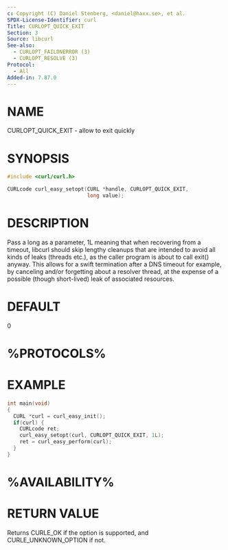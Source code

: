 ```yaml
---
c: Copyright (C) Daniel Stenberg, <daniel@haxx.se>, et al.
SPDX-License-Identifier: curl
Title: CURLOPT_QUICK_EXIT
Section: 3
Source: libcurl
See-also:
  - CURLOPT_FAILONERROR (3)
  - CURLOPT_RESOLVE (3)
Protocol:
  - All
Added-in: 7.87.0
---
```


# NAME

CURLOPT_QUICK_EXIT - allow to exit quickly

# SYNOPSIS

~~~c
#include <curl/curl.h>

CURLcode curl_easy_setopt(CURL *handle, CURLOPT_QUICK_EXIT,
                          long value);
~~~

# DESCRIPTION

Pass a long as a parameter, 1L meaning that when recovering from a timeout,
libcurl should skip lengthy cleanups that are intended to avoid all kinds of
leaks (threads etc.), as the caller program is about to call exit() anyway.
This allows for a swift termination after a DNS timeout for example, by
canceling and/or forgetting about a resolver thread, at the expense of a
possible (though short-lived) leak of associated resources.

# DEFAULT

0

# %PROTOCOLS%

# EXAMPLE

~~~c
int main(void)
{
  CURL *curl = curl_easy_init();
  if(curl) {
    CURLcode ret;
    curl_easy_setopt(curl, CURLOPT_QUICK_EXIT, 1L);
    ret = curl_easy_perform(curl);
  }
}
~~~

# %AVAILABILITY%

# RETURN VALUE

Returns CURLE_OK if the option is supported, and CURLE_UNKNOWN_OPTION if not.
